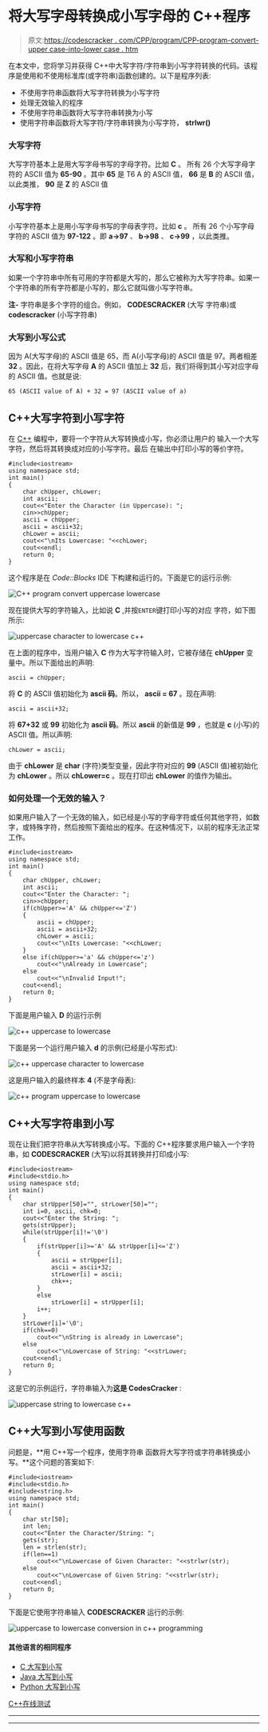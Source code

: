 # 将大写字母转换成小写字母的 C++程序

> 原文:[https://codescracker . com/CPP/program/CPP-program-convert-upper case-into-lower case . htm](https://codescracker.com/cpp/program/cpp-program-convert-uppercase-into-lowercase.htm)

在本文中，您将学习并获得 C++中大写字符/字符串到小写字符转换的代码。该程序是使用和不使用标准库(或字符串)函数创建的。以下是程序列表:

*   不使用字符串函数将大写字符转换为小写字符
*   处理无效输入的程序
*   不使用字符串函数将大写字符串转换为小写
*   使用字符串函数将大写字符/字符串转换为小写字符， **strlwr()**

### 大写字符

大写字符基本上是用大写字母书写的字母字符。比如 **C** 。 所有 26 个大写字母字符的 ASCII 值为 **65-90** 。其中 **65** 是 T6 A 的 ASCII 值， **66** 是 **B** 的 ASCII 值，以此类推， **90** 是 **Z** 的 ASCII 值

### 小写字符

小写字符基本上是用小写字母书写的字母表字符。比如 **c** 。 所有 26 个小写字母字符的 ASCII 值为 **97-122** 。即 **a→97** 、 **b→98** 、 **c→99** ，以此类推。

### 大写和小写字符串

如果一个字符串中所有可用的字符都是大写的，那么它被称为大写字符串。如果一个字符串的所有字符都是小写的，那么它就叫做小写字符串。

**注-** 字符串是多个字符的组合。例如， **CODESCRACKER** (大写 字符串)或 **codescracker** (小写字符串)

### 大写到小写公式

因为 A(大写字母)的 ASCII 值是 65，而 A(小写字母)的 ASCII 值是 97。两者相差 **32** 。因此，在将大写字母 **A** 的 ASCII 值加上 **32** 后，我们将得到其小写对应字母的 ASCII 值。也就是说:

```
65 (ASCII value of A) + 32 = 97 (ASCII value of a)
```

## C++大写字符到小写字符

在 [C++](/cpp/index.htm) 编程中，要将一个字符从大写转换成小写，你必须让用户的 输入一个大写字符，然后将其转换成对应的小写字符。最后 在输出中打印小写的等价字符。

```
#include<iostream>
using namespace std;
int main()
{
    char chUpper, chLower;
    int ascii;
    cout<<"Enter the Character (in Uppercase): ";
    cin>>chUpper;
    ascii = chUpper;
    ascii = ascii+32;
    chLower = ascii;
    cout<<"\nIts Lowercase: "<<chLower;
    cout<<endl;
    return 0;
}
```

这个程序是在 *Code::Blocks* IDE 下构建和运行的。下面是它的运行示例:

![C++ program convert uppercase lowercase](../Images/24d98a3186dde799c09177bfd2283d15.png)

现在提供大写的字符输入，比如说 **C** ,并按`ENTER`键打印小写的对应 字符，如下图所示:

![uppercase character to lowercase c++](../Images/d46ba8623f1d29d1629fd58ff90e5764.png)

在上面的程序中，当用户输入 **C** 作为大写字符输入时，它被存储在 **chUpper** 变量中。所以下面给出的声明:

```
ascii = chUpper;
```

将 **C** 的 ASCII 值初始化为 **ascii 码**。所以， **ascii = 67** 。现在声明:

```
ascii = ascii+32;
```

将 **67+32** 或 **99** 初始化为 **ascii 码**。所以 **ascii** 的新值是 **99** ，也就是 **c** (小写)的 ASCII 值。所以声明:

```
chLower = ascii;
```

由于 **chLower** 是 **char** (字符)类型变量，因此字符对应的 **99** (ASCII 值)被初始化为 **chLower** 。所以 **chLower=c** 。现在打印出 **chLower** 的值作为输出。

### 如何处理一个无效的输入？

如果用户输入了一个无效的输入，如已经是小写的字母字符或任何其他字符，如数字，或特殊字符，然后按照下面给出的程序。在这种情况下，以前的程序无法正常工作。

```
#include<iostream>
using namespace std;
int main()
{
    char chUpper, chLower;
    int ascii;
    cout<<"Enter the Character: ";
    cin>>chUpper;
    if(chUpper>='A' && chUpper<='Z')
    {
        ascii = chUpper;
        ascii = ascii+32;
        chLower = ascii;
        cout<<"\nIts Lowercase: "<<chLower;
    }
    else if(chUpper>='a' && chUpper<='z')
        cout<<"\nAlready in Lowercase";
    else
        cout<<"\nInvalid Input!";
    cout<<endl;
    return 0;
}
```

下面是用户输入 **D** 的运行示例

![c++ uppercase to lowercase](../Images/9b424e2fa37ce8914f5bf5615536316d.png)

下面是另一个运行用户输入 **d** 的示例(已经是小写形式):

![c++ uppercase character to lowercase](../Images/c4432f5168e72e50141fb7dbe10997ab.png)

这是用户输入的最终样本 **4** (不是字母表):

![c++ program uppercase to lowercase](../Images/9505f19fdfb4f6e9cd50bdad876482a0.png)

## C++大写字符串到小写

现在让我们把字符串从大写转换成小写。下面的 C++程序要求用户输入一个字符串，如 **CODESCRACKER** (大写)以将其转换并打印成小写:

```
#include<iostream>
#include<stdio.h>
using namespace std;
int main()
{
    char strUpper[50]="", strLower[50]="";
    int i=0, ascii, chk=0;
    cout<<"Enter the String: ";
    gets(strUpper);
    while(strUpper[i]!='\0')
    {
        if(strUpper[i]>='A' && strUpper[i]<='Z')
        {
            ascii = strUpper[i];
            ascii = ascii+32;
            strLower[i] = ascii;
            chk++;
        }
        else
            strLower[i] = strUpper[i];
        i++;
    }
    strLower[i]='\0';
    if(chk==0)
        cout<<"\nString is already in Lowercase";
    else
        cout<<"\nLowercase of String: "<<strLower;
    cout<<endl;
    return 0;
}
```

这是它的示例运行，字符串输入为**这是 CodesCracker** :

![uppercase string to lowercase c++](../Images/8a40ab122a43caededdff75fed19cd50.png)

## C++大写到小写使用函数

问题是，**用 C++写一个程序，使用字符串 函数将大写字符或字符串转换成小写。**这个问题的答案如下:

```
#include<iostream>
#include<stdio.h>
#include<string.h>
using namespace std;
int main()
{
    char str[50];
    int len;
    cout<<"Enter the Character/String: ";
    gets(str);
    len = strlen(str);
    if(len==1)
        cout<<"\nLowercase of Given Character: "<<strlwr(str);
    else
        cout<<"\nLowercase of Given String: "<<strlwr(str);
    cout<<endl;
    return 0;
}
```

下面是它使用字符串输入 **CODESCRACKER** 运行的示例:

![uppercase to lowercase conversion in c++ programming](../Images/b2c0dfabe864131f82974cc699e9c737.png)

#### 其他语言的相同程序

*   [C 大写到小写](/c/program/c-program-convert-uppercase-into-lowercase.htm)
*   [Java 大写到小写](/java/program/java-program-convert-uppercase-to-lowercase.htm)
*   [Python 大写到小写](/python/program/python-program-convert-uppercase-to-lowercase.htm)

[C++在线测试](/exam/showtest.php?subid=3)

* * *

* * *